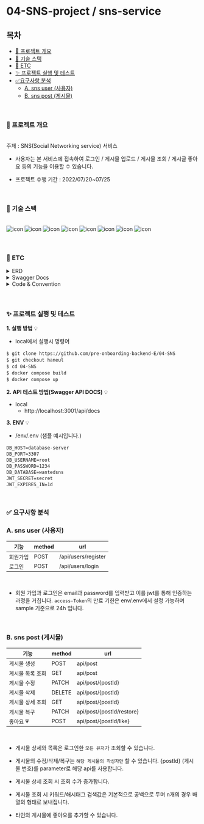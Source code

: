 # 04-SNS-project / sns-service

## 목차

- [🔎 프로젝트 개요](#🔎-프로젝트-개요)
- [🌱 기술 스택](#🌱-기술-스택)
- [📝 ETC](#📝-ETC)
- [✨ 프로젝트 실행 및 테스트](#✨-프로젝트-실행-및-테스트)
- [✅요구사항 분석](#✅-요구사항-분석)
  - [A. sns user (사용자)](#a-sns-user-(사용자))
  - [B. sns post (게시물)](#B-sns-post-(게시물))

<br />

### 🔎 프로젝트 개요
  <br/> 
   주제 : SNS(Social Networking service) 서비스 

  - 사용자는 본 서비스에 접속하여 로그인 / 게시물 업로드 / 게시물 조회 / 게시글 좋아요 등의 기능을 이용할 수 있습니다. <br />

  - 프로젝트 수행 기간 : 2022/07/20~07/25 

<br/>

### 🌱 기술 스택
<div aligin = "center">
<br>
<img alt= "icon" wide="60" height="60" src ="https://techstack-generator.vercel.app/mysql-icon.svg">
<img alt= "icon" wide="60" height="60" src ="https://velog.velcdn.com/images/sjy0917/post/45b7622b-54df-4f04-bd83-278c33c9bc90/typeorm.png">
<img alt ="icon" wide ="60" height="60" src="https://www.svgrepo.com/show/354107/nestjs.svg">
<img alt= "icon" wide="60" height="60" src ="https://techstack-generator.vercel.app/docker-icon.svg">
<img alt= "icon" wide="60" height="60" src ="https://upload.wikimedia.org/wikipedia/commons/a/ab/Swagger-logo.png">
<img alt= "icon" wide="60" height="60" src ="https://techstack-generator.vercel.app/ts-icon.svg">
<img alt= "icon" wide="60" height="60" src ="https://techstack-generator.vercel.app/aws-icon.svg">
<img alt= "icon" wide="60" height="60" src ="https://techstack-generator.vercel.app/restapi-icon.svg">

<br />
</div>
<br></br>

### 📝 ETC

<details>
<summary>ERD</summary>
<div markdown="1">

![snsERD_1.png](./image/sns-erd.png)

</div>
</details>

<details>
<summary>Swagger Docs</summary>
<div markdown="1">

![swagger.PNG](./image/swagger.PNG)

</div>
</details>

<details>
<summary>Code & Convention</summary>

- [Git Commit Convention](https://github.com/pre-onboarding-backend-E/03-BossRaid-E/wiki/Commit-Convention)

- Lint, Prettier 포맷팅 <br />
</details>
<br></br>

### ✨ 프로젝트 실행 및 테스트

**1. 실행 방법** :bulb:

- local에서 실행시 명령어

```bash
$ git clone https://github.com/pre-onboarding-backend-E/04-SNS
$ git checkout haneul
$ cd 04-SNS
$ docker compose build
$ docker compose up
```

**2. API 테스트 방법(Swagger API DOCS)** :bulb:

- local
  - http://localhost:3001/api/docs

**3. ENV** :bulb:

- /env/.env  (샘플 예시입니다.)

```
DB_HOST=database-server
DB_PORT=3307
DB_USERNAME=root
DB_PASSWORD=1234
DB_DATABASE=wantedsns
JWT_SECRET=secret
JWT_EXPIRES_IN=1d
```

<br />

### ✅ 요구사항 분석

### A. sns user (사용자)

| 기능     | method | url                                   |
| -------- | ------ | ------------------------------------- |
| 회원가입 | POST   | /api/users/register       |
| 로그인   | POST   | /api/users/login |

<br/>

* 회원 가입과 로그인은 email과 password를 입력받고 이를 jwt를 통해 인증하는 과정을 거칩니다. `access-Token`의 만료 기한은 env/.env에서 설정 가능하며 sample 기준으로 24h 입니다.
</br>  

### B. sns post (게시물)

| 기능               | method | url                                                                          |
| ------------------ | ------ | ---------------------------------------------------------------------------- |
| 게시물 생성        | POST   | api/post             |
| 게시물 목록 조회       | GET    |  api/post |
| 게시물 수정        | PATCH  |  api/post/{postId}              |
| 게시물 삭제        | DELETE |  api/post/{postId}        |
| 게시물 상세 조회   | GET    | api/post/{postId}       |
| 게시물 복구 | PATCH | api/post/{postId/restore} |
| 좋아요 💗   | POST   |  api/post/{postId/like}    |
<br/>

* 게시물 상세와 목록은 로그인한 `모든 유저`가 조회할 수 있습니다.

* 게시물의 수정/삭제/복구는 `해당 게시물의 작성자만` 할 수 있습니다. {postId} (게시물 번호)를 parameter로 해당 api를 사용합니다. 

* 게시물 상세 조회 시 조회 수가 증가합니다.

* 게시물 조회 시 키워드/해시태그 검색값은 기본적으로 공백으로 두며 n개의 경우 배열의 형태로 보내집니다. 

* 타인의 게시물에 좋아요를 추가할 수 있습니다.
